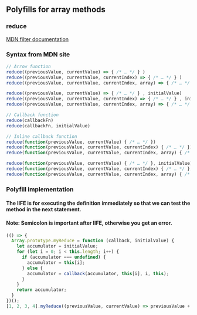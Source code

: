 

## Polyfills for array methods

### reduce
[MDN filter documentation](https://developer.mozilla.org/en-US/docs/Web/JavaScript/Reference/Global_Objects/Array/reduce)

### Syntax from MDN site

```js
// Arrow function
reduce((previousValue, currentValue) => { /* … */ } )
reduce((previousValue, currentValue, currentIndex) => { /* … */ } )
reduce((previousValue, currentValue, currentIndex, array) => { /* … */ } )

reduce((previousValue, currentValue) => { /* … */ } , initialValue)
reduce((previousValue, currentValue, currentIndex) => { /* … */ } , initialValue)
reduce((previousValue, currentValue, currentIndex, array) => { /* … */ }, initialValue)

// Callback function
reduce(callbackFn)
reduce(callbackFn, initialValue)

// Inline callback function
reduce(function(previousValue, currentValue) { /* … */ })
reduce(function(previousValue, currentValue, currentIndex) { /* … */ })
reduce(function(previousValue, currentValue, currentIndex, array) { /* … */ })

reduce(function(previousValue, currentValue) { /* … */ }, initialValue)
reduce(function(previousValue, currentValue, currentIndex) { /* … */ }, initialValue)
reduce(function(previousValue, currentValue, currentIndex, array) { /* … */ }, initialValue)

```

### Polyfill implementation
#### The IIFE is for executing the definition immediately so that we can test the method in the next statement.
#### Note: Semicolon is important after IIFE, otherwise you get an error.
```js
(() => {
  Array.prototype.myReduce = function (callback, initialValue) {
    let accumulator = initialValue;
    for (let i = 0; i < this.length; i++) {
      if (accumulator === undefined) {
        accumulator = this[i];
      } else {
        accumulator = callback(accumulator, this[i], i, this);
      }
    }
    return accumulator;
  }
})();
[1, 2, 3, 4].myReduce((previousValue, currentValue) => previousValue + currentValue, 0);
```
